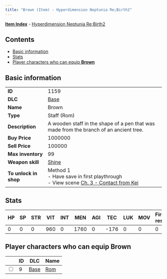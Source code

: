 ```yaml
---
title: "Brown (Item) - Hyperdimension Neptunia Re;Birth2"
---
```


[**Item Index**](/neptunia/rb2/item/index.html) - [Hyperdimension Neptunia Re;Birth2](/neptunia/rb2)

## Contents

- [Basic information](#basic-information)
- [Stats](#stats)
- [Player characters who can equip **Brown**](#player-characters-who-can-equip-brown)

## Basic information

|   |   |
| -- | -- |
| **ID** | 1159 |
| **DLC** | [Base](/neptunia/rb2/dlc/0-base.html) |
| **Name** | Brown |
| **Type** | Staff (Rom) |
| **Description** | A wooden staff in the shape of a pen that was made from the branch of an ancient tree. |
| **Buy Price** | 1000000 |
| **Sell Price** | 100000 |
| **Max inventory** | 99 |
| **Weapon skill** | [Shine](/neptunia/rb2/skill/0-401-shine.html) |
| **To unlock in shop** | Method 1<br />- Have save in first playthrough<br />- View scene [Ch. 3 - Contact from Kei](/neptunia/rb2/scene/0-269-ch-3-contact-from-kei.html) |

## Stats

| HP | SP | STR | VIT | INT | MEN | AGI | TEC | LUK | MOV | Fire res. | Ice res. | Wind res. | Lightning res. |
| -- | -- | --- | --- | --- | --- | --- | --- | --- | --- | --------- | -------- | --------- | -------------- |
| 0 | 0 | 0 | 960 | 0 | 1760 | 0 | -176 | 0 | 0 | 0 | 0 | 0 | 0 |

## Player characters who can equip **Brown**

|    | ID | DLC | Name |
| -- | -- | --- | ---- |
| <input type="checkbox" id="rb2-player-0-9" class="trackbox" /> | 9 | [Base](/neptunia/rb2/dlc/0-base.html) | [Rom](/neptunia/rb2/player/0-9-rom.html) |